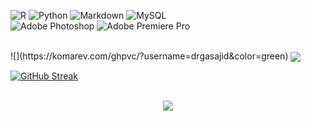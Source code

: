 ![R](https://img.shields.io/badge/r-%23276DC3.svg?style=for-the-badge&logo=r&logoColor=white)
![Python](https://img.shields.io/badge/python-3670A0?style=for-the-badge&logo=python&logoColor=ffdd54)
![Markdown](https://img.shields.io/badge/markdown-%23000000.svg?style=for-the-badge&logo=markdown&logoColor=white)
![MySQL](https://img.shields.io/badge/mysql-%2300f.svg?style=for-the-badge&logo=mysql&logoColor=white)
<br />
![Adobe Photoshop](https://img.shields.io/badge/adobephotoshop-%2331A8FF.svg?style=for-the-badge&logo=adobephotoshop&logoColor=white)
![Adobe Premiere Pro](https://img.shields.io/badge/Adobe%20Premiere%20Pro-9999FF.svg?style=for-the-badge&logo=Adobe%20Premiere%20Pro&logoColor=white)


<br />
![](https://komarev.com/ghpvc/?username=drgasajid&color=green)

<a href="https://drgsajid.me">
<img align="center" src="https://github-readme-stats.vercel.app/api?username=drgasajid&count_private=true&show_icons=true&theme=github_dark" />
</a>

[![GitHub Streak](https://github-readme-streak-stats.herokuapp.com/?user=drgasajid&theme=elegant)](https://git.io/streak-stats)

<br/> 
<div  align="center"> <img src="https://activity-graph.herokuapp.com/graph?username=drgasajid&theme=elegant" /></div>

